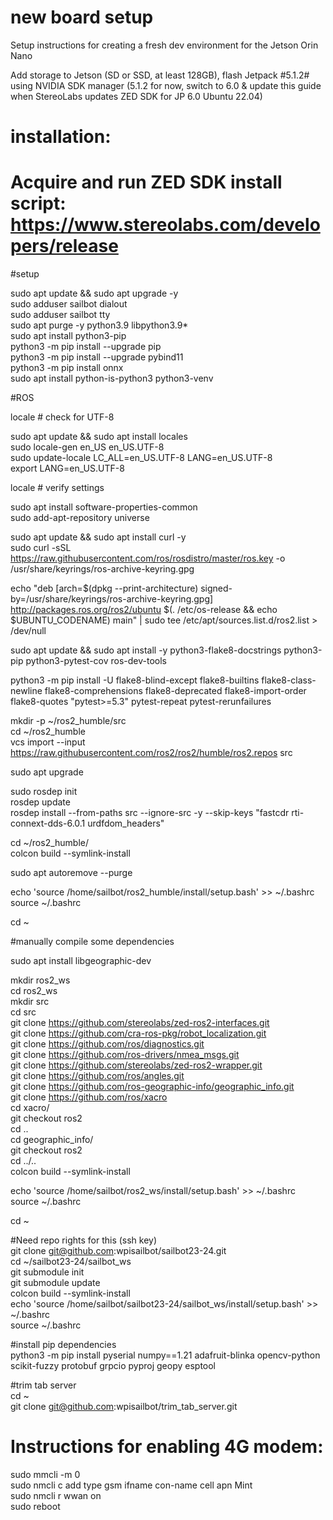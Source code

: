 # new board setup
Setup instructions for creating a fresh dev environment for the Jetson Orin Nano

Add storage to Jetson (SD or SSD, at least 128GB), flash Jetpack #5.1.2# using NVIDIA SDK manager (5.1.2 for now, switch to 6.0 & update this guide when StereoLabs updates ZED SDK for JP 6.0 Ubuntu 22.04)

# installation:

# Acquire and run ZED SDK install script: https://www.stereolabs.com/developers/release

#setup

sudo apt update && sudo apt upgrade -y<br>
sudo adduser sailbot dialout<br>
sudo adduser sailbot tty<br>
sudo apt purge -y python3.9 libpython3.9*<br>
sudo apt install python3-pip<br>
python3 -m pip install --upgrade pip<br>
python3 -m pip install --upgrade pybind11<br>
python3 -m pip install onnx<br>
sudo apt install python-is-python3 python3-venv<br>

#ROS

locale  # check for UTF-8

sudo apt update && sudo apt install locales<br>
sudo locale-gen en_US en_US.UTF-8<br>
sudo update-locale LC_ALL=en_US.UTF-8 LANG=en_US.UTF-8<br>
export LANG=en_US.UTF-8<br>

locale  # verify settings

sudo apt install software-properties-common<br>
sudo add-apt-repository universe<br>

sudo apt update && sudo apt install curl -y<br>
sudo curl -sSL https://raw.githubusercontent.com/ros/rosdistro/master/ros.key -o /usr/share/keyrings/ros-archive-keyring.gpg<br>

echo "deb [arch=$(dpkg --print-architecture) signed-by=/usr/share/keyrings/ros-archive-keyring.gpg] http://packages.ros.org/ros2/ubuntu $(. /etc/os-release && echo $UBUNTU_CODENAME) main" | sudo tee /etc/apt/sources.list.d/ros2.list > /dev/null

sudo apt update && sudo apt install -y python3-flake8-docstrings python3-pip python3-pytest-cov ros-dev-tools
  
python3 -m pip install -U flake8-blind-except flake8-builtins flake8-class-newline flake8-comprehensions flake8-deprecated flake8-import-order flake8-quotes "pytest>=5.3" pytest-repeat pytest-rerunfailures
   
mkdir -p ~/ros2_humble/src<br>
cd ~/ros2_humble<br>
vcs import --input https://raw.githubusercontent.com/ros2/ros2/humble/ros2.repos src<br>

sudo apt upgrade

sudo rosdep init<br>
rosdep update<br>
rosdep install --from-paths src --ignore-src -y --skip-keys "fastcdr rti-connext-dds-6.0.1 urdfdom_headers"<br>

cd ~/ros2_humble/<br>
colcon build --symlink-install<br>

sudo apt autoremove --purge

echo 'source /home/sailbot/ros2_humble/install/setup.bash' >> ~/.bashrc<br>
source ~/.bashrc<br>

cd ~

#manually compile some dependencies

sudo apt install libgeographic-dev

mkdir ros2_ws<br>
cd ros2_ws<br>
mkdir src<br>
cd src<br>
git clone https://github.com/stereolabs/zed-ros2-interfaces.git<br>
git clone https://github.com/cra-ros-pkg/robot_localization.git<br>
git clone https://github.com/ros/diagnostics.git<br>
git clone https://github.com/ros-drivers/nmea_msgs.git<br>
git clone https://github.com/stereolabs/zed-ros2-wrapper.git<br>
git clone https://github.com/ros/angles.git<br>
git clone https://github.com/ros-geographic-info/geographic_info.git<br>
git clone https://github.com/ros/xacro<br>
cd xacro/<br>
git checkout ros2<br>
cd ..<br>
cd geographic_info/<br>
git checkout ros2<br>
cd ../..<br>
colcon build --symlink-install<br>

echo 'source /home/sailbot/ros2_ws/install/setup.bash' >> ~/.bashrc<br>
source ~/.bashrc<br>

cd ~


#Need repo rights for this (ssh key)<br>
git clone git@github.com:wpisailbot/sailbot23-24.git<br>
cd  ~/sailbot23-24/sailbot_ws<br>
git submodule init<br>
git submodule update<br>
colcon build --symlink-install<br>
echo 'source /home/sailbot/sailbot23-24/sailbot_ws/install/setup.bash' >> ~/.bashrc<br>
source ~/.bashrc<br>

#install pip dependencies<br>
python3 -m pip install pyserial numpy==1.21 adafruit-blinka opencv-python scikit-fuzzy protobuf grpcio pyproj geopy esptool

#trim tab server<br>
cd ~<br>
git clone git@github.com:wpisailbot/trim_tab_server.git<br>



# Instructions for enabling 4G modem:

sudo mmcli -m 0<br>
sudo nmcli c add type gsm ifname <primary port from previous command output> con-name cell apn Mint<br>
sudo nmcli r wwan on<br>
sudo reboot


